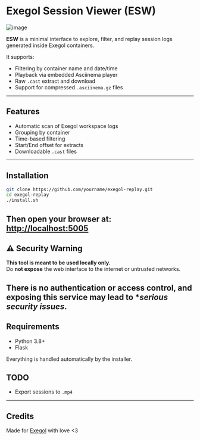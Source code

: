  
# Exegol Session Viewer (ESW)

![image](https://github.com/user-attachments/assets/ff03d2c2-e9a9-40ad-bb45-44243ae4326a)

**ESW** is a minimal interface to explore, filter, and replay session logs generated inside Exegol containers.

It supports:
- Filtering by container name and date/time
- Playback via embedded Asciinema player
- Raw `.cast` extract and download
- Support for compressed `.asciinema.gz` files

---

## Features

- Automatic scan of Exegol workspace logs
- Grouping by container
- Time-based filtering
- Start/End offset for extracts
- Downloadable `.cast` files

---

## Installation

```bash
git clone https://github.com/yourname/exegol-replay.git
cd exegol-replay
./install.sh
```

Then open your browser at: [http://localhost:5005](http://localhost:5005)
---

## ⚠️ Security Warning

**This tool is meant to be used locally only.**  
Do **not expose** the web interface to the internet or untrusted networks.

There is **no authentication or access control**, and exposing this service may lead to **serious security issues*.
---
 
## Requirements

- Python 3.8+
- Flask

Everything is handled automatically by the installer.

## TODO

- Export sessions to `.mp4`

---

## Credits

Made for [Exegol](https://exegol.com) with love <3
